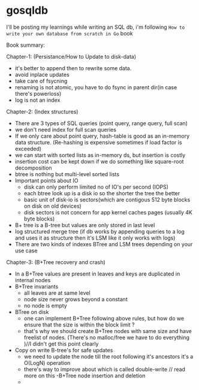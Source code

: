 # gosqldb

I'll be posting my learnings while writing an SQL db,
i'm following `How to write your own database from scratch in Go` book

Book summary:

Chapter-1: (Persistance/How to Update to disk-data)

- it's better to append then to rewrite some data.
- avoid inplace updates
- take care of fsycning
- renaming is not atomic, you have to do fsync in parent dir(in case there's powerloss)
- log is not an index

Chapter-2: (Index structures)

- There are 3 types of SQL queries (point query, range query, full scan)
- we don't need index for full scan queries
- If we only care about point query, hash-table is good as an in-memory data structure. (Re-hashing is expensive sometimes if load factor is exceeded)
- we can start with sorted lists as in-memory ds, but insertion is costly
- insertion cost can be kept down if we do something like square-root decomposition
- btree is nothing but multi-level sorted lists
- Important points about IO
  - disk can only perform limited no of IO's per second (IOPS)
  - each btree look up is a disk io so the shorter the tree the better
  - basic unit of disk-io is sectors(which are contigous 512 byte blocks on disk on old devices)
  - disk sectors is not concern for app kernel caches pages (usually 4K byte blocks)
- B+ tree is a B-tree but values are only stored in last level
- log structured merge tree (if db works by appending queries to a log and uses it as structure then it's LSM like it only works with logs)
- There are two kinds of indexes BTree and LSM trees depending on your use case

Chapter-3: (B+Tree recovery and crash)
- In a B+Tree values are present in leaves and keys are duplicated in internal nodes
- B+Tree invariants
  - all leaves are at same level
  - node size never grows beyond a constant
  - no node is empty
- BTree on disk
  - one can implement B+Tree following above rules, but how do we ensure that the size is within the block limit ?
  - that's why we should create B+Tree nodes with same size and have freelist of nodes. (There's no malloc/free we have to do everything )//I didn't get this point clearly
- Copy on write B-tree's for safe updates
  - we need to update the node till the root following it's ancestors it's a O(LogN) operation
  - there's way to improve about which is called double-write // read more on this
-B+Tree node insertion and deletion
  -
